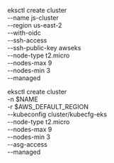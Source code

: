 eksctl create cluster \
--name js-cluster \
--region us-east-2 \
--with-oidc \
--ssh-access \
--ssh-public-key awseks \
--node-type t2.micro \
--nodes-max 9 \
--nodes-min 3 \
--managed

eksctl create cluster \
    -n $NAME \
    -r $AWS_DEFAULT_REGION \
    --kubeconfig cluster/kubecfg-eks \
    --node-type t2.micro \
    --nodes-max 9 \
    --nodes-min 3 \
    --asg-access \
    --managed